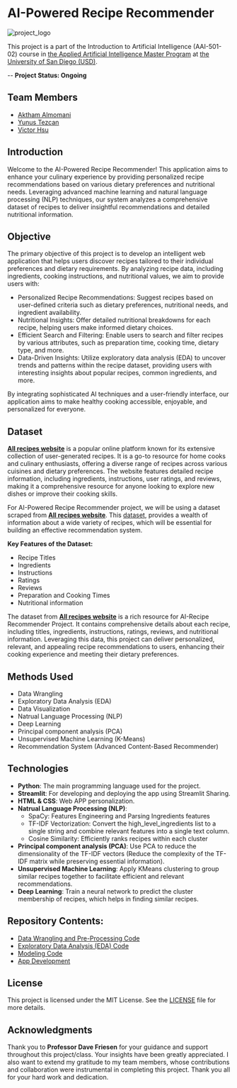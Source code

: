 # **AI-Powered Recipe Recommender**

![project_logo](https://github.com/user-attachments/assets/da4034bd-1a59-4446-a110-370ba92425fb)

This project is a part of the Introduction to Artificial Intelligence (AAI-501-02) course in [the Applied Artificial Intelligence Master Program](https://onlinedegrees.sandiego.edu/masters-applied-artificial-intelligence/) at [the University of San Diego (USD)](https://www.sandiego.edu/). 

-- **Project Status: Ongoing**

## **Team Members**
* [Aktham Almomani](https://github.com/akthammomani)
* [Yunus Tezcan](https://github.com/fullyuni)
* [Victor Hsu](https://github.com/confooshius)

## **Introduction**

Welcome to the AI-Powered Recipe Recommender! This application aims to enhance your culinary experience by providing personalized recipe recommendations based on various dietary preferences and nutritional needs. Leveraging advanced machine learning and natural language processing (NLP) techniques, our system analyzes a comprehensive dataset of recipes to deliver insightful recommendations and detailed nutritional information.

## **Objective**

The primary objective of this project is to develop an intelligent web application that helps users discover recipes tailored to their individual preferences and dietary requirements. By analyzing recipe data, including ingredients, cooking instructions, and nutritional values, we aim to provide users with:

* Personalized Recipe Recommendations: Suggest recipes based on user-defined criteria such as dietary preferences, nutritional needs, and ingredient availability.
* Nutritional Insights: Offer detailed nutritional breakdowns for each recipe, helping users make informed dietary choices.
* Efficient Search and Filtering: Enable users to search and filter recipes by various attributes, such as preparation time, cooking time, dietary type, and more.
* Data-Driven Insights: Utilize exploratory data analysis (EDA) to uncover trends and patterns within the recipe dataset, providing users with interesting insights about popular recipes, common ingredients, and more.

By integrating sophisticated AI techniques and a user-friendly interface, our application aims to make healthy cooking accessible, enjoyable, and personalized for everyone.

## **Dataset**

**[All recipes website](https://www.allrecipes.com/)** is a popular online platform known for its extensive collection of user-generated recipes. It is a go-to resource for home cooks and culinary enthusiasts, offering a diverse range of recipes across various cuisines and dietary preferences. The website features detailed recipe information, including ingredients, instructions, user ratings, and reviews, making it a comprehensive resource for anyone looking to explore new dishes or improve their cooking skills.

For AI-Powered Recipe Recommender project, we will be using a dataset scraped from **[All recipes website](https://www.allrecipes.com/)**. This [dataset](https://github.com/shaansubbaiah/allrecipes-scraper/blob/main/export/scraped-07-05-21.csv), provides a wealth of information about a wide variety of recipes, which will be essential for building an effective recommendation system.

**Key Features of the Dataset:**
* Recipe Titles
* Ingredients
* Instructions
* Ratings
* Reviews
* Preparation and Cooking Times
* Nutritional information

The dataset from **[All recipes website](https://www.allrecipes.com/)** is a rich resource for AI-Recipe Recommender Project. It contains comprehensive details about each recipe, including titles, ingredients, instructions, ratings, reviews, and nutritional information. Leveraging this data, this project can deliver personalized, relevant, and appealing recipe recommendations to users, enhancing their cooking experience and meeting their dietary preferences.

## **Methods Used**

* Data Wrangling
* Exploratory Data Analysis (EDA)
* Data Visualization
* Natrual Language Processing (NLP)
* Deep Learning
* Principal component analysis (PCA)
* Unsupervised Machine Learning (K-Means)
* Recommendation System (Advanced Content-Based Recommender)

## **Technologies**

* **Python**: The main programming language used for the project.
* **Streamlit**: For developing and deploying the app using Streamlit Sharing.
* **HTML & CSS**: Web APP personalization.
* **Natrual Language Processing (NLP)**:
  * SpaCy: Features Engineering and Parsing Ingredients features
  * TF-IDF Vectorization: Convert the high_level_ingredients list to a single string and combine relevant features into a single text column.
  * Cosine Similarity: Efficiently ranks recipes within each cluster
* **Principal component analysis (PCA)**: Use PCA to reduce the dimensionality of the TF-IDF vectors (Reduce the complexity of the TF-IDF matrix while preserving essential information).
* **Unsupervised Machine Learning**: Apply KMeans clustering to group similar recipes together to facilitate efficient and relevant recommendations.
* **Deep Learning**: Train a neural network to predict the cluster membership of recipes, which helps in finding similar recipes.

## **Repository Contents**: 
* [Data Wrangling and Pre-Processing Code](https://github.com/akthammomani/AI_Powered_Recipe_Recommender/tree/main/Notebooks/Data_Wrangling_Pre_Processing)
* [Exploratory Data Analysis (EDA) Code](https://github.com/akthammomani/AI_Powered_Recipe_Recommender/tree/main/Notebooks/EDA)
* [Modeling Code](https://github.com/akthammomani/AI_Powered_Recipe_Recommender/tree/main/Notebooks/Modeling)
* [App Development](https://github.com/akthammomani/AI_Powered_Recipe_Recommender/tree/main/App)

## **License**

This project is licensed under the MIT License. See the [LICENSE](./LICENSE) file for more details.

## **Acknowledgments**

Thank you to **Professor Dave Friesen** for your guidance and support throughout this project/class. Your insights have been greatly appreciated. I also want to extend my gratitude to my team members, whose contributions and collaboration were instrumental in completing this project. Thank you all for your hard work and dedication.
